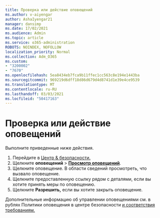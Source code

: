 ```yaml
---
title: Проверка или действие оповещений
ms.author: v-aiyengar
author: AshaIyengar21
manager: dansimp
ms.date: 17/02/2021
ms.audience: Admin
ms.topic: article
ms.service: o365-administration
ROBOTS: NOINDEX, NOFOLLOW
localization_priority: Normal
ms.collection: Adm_O365
ms.custom:
- "3200002"
- "7670"
ms.openlocfilehash: 5ea8434eb7fca9b11ffec1cc563c8e194e1443ba
ms.sourcegitcommit: 969219d6dff18d86d679d4d8741d1e39e4ce9539
ms.translationtype: MT
ms.contentlocale: ru-RU
ms.lasthandoff: 03/03/2021
ms.locfileid: "50417163"
---
```

# <a name="review-or-act-on-an-alert"></a>Проверка или действие оповещений

Выполните приведенные ниже действия.

1. Перейдите в [Центр & безопасности.](https://go.microsoft.com/fwlink/p/?linkid=2077143)
1. Щелкните **оповещений**  >  **[Просмотр оповещений](https://go.microsoft.com/fwlink/?linkid=2103301)**.
1. Щелкните оповещение. В области сведений просмотреть, что вызвало оповещение.
1. Щелкните предоставленную ссылку рядом с деталями, если вы хотите принять меры по оповещению.
1. Щелкните **Разрешить,** если вы хотите закрыть оповещение.

Дополнительные информацию об управлении оповещениями см. в рублях Политики оповещения в центре безопасности [и соответствия требованиям.](https://go.microsoft.com/fwlink/?linkid=2103211)

